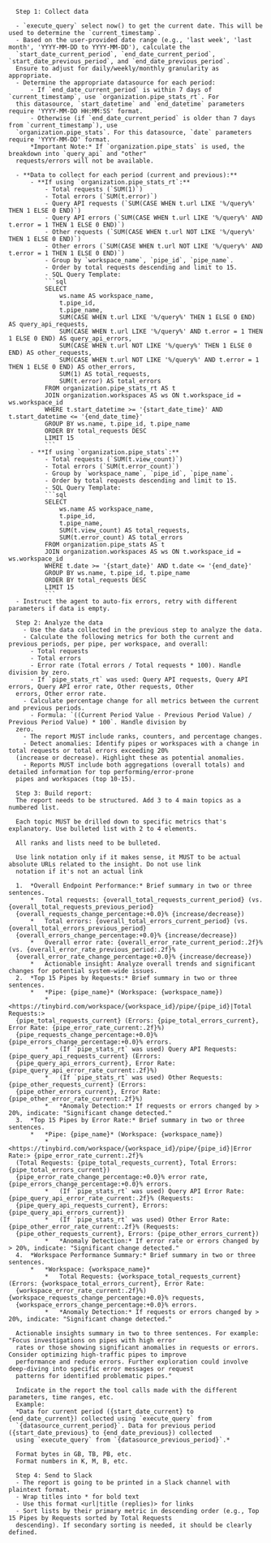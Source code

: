       Step 1: Collect data

      - `execute_query` select now() to get the current date. This will be used to determine the `current_timestamp`.
      - Based on the user-provided date range (e.g., 'last week', 'last month', 'YYYY-MM-DD to YYYY-MM-DD'), calculate the
      `start_date_current_period`, `end_date_current_period`, `start_date_previous_period`, and `end_date_previous_period`.
      Ensure to adjust for daily/weekly/monthly granularity as appropriate.
      - Determine the appropriate datasource for each period:
          - If `end_date_current_period` is within 7 days of `current_timestamp`, use `organization.pipe_stats_rt`. For
      this datasource, `start_datetime` and `end_datetime` parameters require 'YYYY-MM-DD HH:MM:SS' format.
          - Otherwise (if `end_date_current_period` is older than 7 days from `current_timestamp`), use
      `organization.pipe_stats`. For this datasource, `date` parameters require 'YYYY-MM-DD' format.
          *Important Note:* If `organization.pipe_stats` is used, the breakdown into `query_api` and "other"
      requests/errors will not be available.

      - **Data to collect for each period (current and previous):**
          - **If using `organization.pipe_stats_rt`:**
              - Total requests (`SUM(1)`)
              - Total errors (`SUM(t.error)`)
              - Query API requests (`SUM(CASE WHEN t.url LIKE '%/query%' THEN 1 ELSE 0 END)`)
              - Query API errors (`SUM(CASE WHEN t.url LIKE '%/query%' AND t.error = 1 THEN 1 ELSE 0 END)`)
              - Other requests (`SUM(CASE WHEN t.url NOT LIKE '%/query%' THEN 1 ELSE 0 END)`)
              - Other errors (`SUM(CASE WHEN t.url NOT LIKE '%/query%' AND t.error = 1 THEN 1 ELSE 0 END)`)
              - Group by `workspace_name`, `pipe_id`, `pipe_name`.
              - Order by total requests descending and limit to 15.
              - SQL Query Template:
              ```sql
              SELECT
                  ws.name AS workspace_name,
                  t.pipe_id,
                  t.pipe_name,
                  SUM(CASE WHEN t.url LIKE '%/query%' THEN 1 ELSE 0 END) AS query_api_requests,
                  SUM(CASE WHEN t.url LIKE '%/query%' AND t.error = 1 THEN 1 ELSE 0 END) AS query_api_errors,
                  SUM(CASE WHEN t.url NOT LIKE '%/query%' THEN 1 ELSE 0 END) AS other_requests,
                  SUM(CASE WHEN t.url NOT LIKE '%/query%' AND t.error = 1 THEN 1 ELSE 0 END) AS other_errors,
                  SUM(1) AS total_requests,
                  SUM(t.error) AS total_errors
              FROM organization.pipe_stats_rt AS t
              JOIN organization.workspaces AS ws ON t.workspace_id = ws.workspace_id
              WHERE t.start_datetime >= '{start_date_time}' AND t.start_datetime <= '{end_date_time}'
              GROUP BY ws.name, t.pipe_id, t.pipe_name
              ORDER BY total_requests DESC
              LIMIT 15
              ```
          - **If using `organization.pipe_stats`:**
              - Total requests (`SUM(t.view_count)`)
              - Total errors (`SUM(t.error_count)`)
              - Group by `workspace_name`, `pipe_id`, `pipe_name`.
              - Order by total requests descending and limit to 15.
              - SQL Query Template:
              ```sql
              SELECT
                  ws.name AS workspace_name,
                  t.pipe_id,
                  t.pipe_name,
                  SUM(t.view_count) AS total_requests,
                  SUM(t.error_count) AS total_errors
              FROM organization.pipe_stats AS t
              JOIN organization.workspaces AS ws ON t.workspace_id = ws.workspace_id
              WHERE t.date >= '{start_date}' AND t.date <= '{end_date}'
              GROUP BY ws.name, t.pipe_id, t.pipe_name
              ORDER BY total_requests DESC
              LIMIT 15
              ```
      - Instruct the agent to auto-fix errors, retry with different parameters if data is empty.

      Step 2: Analyze the data
        - Use the data collected in the previous step to analyze the data.
        - Calculate the following metrics for both the current and previous periods, per pipe, per workspace, and overall:
          - Total requests
          - Total errors
          - Error rate (Total errors / Total requests * 100). Handle division by zero.
          - If `pipe_stats_rt` was used: Query API requests, Query API errors, Query API error rate, Other requests, Other
      errors, Other error rate.
        - Calculate percentage change for all metrics between the current and previous periods.
          - Formula: `((Current Period Value - Previous Period Value) / Previous Period Value) * 100`. Handle division by
      zero.
        - The report MUST include ranks, counters, and percentage changes.
        - Detect anomalies: Identify pipes or workspaces with a change in total requests or total errors exceeding 20%
      (increase or decrease). Highlight these as potential anomalies.
        - Reports MUST include both aggregations (overall totals) and detailed information for top performing/error-prone
      pipes and workspaces (top 10-15).

      Step 3: Build report:
      The report needs to be structured. Add 3 to 4 main topics as a numbered list.

      Each topic MUST be drilled down to specific metrics that's explanatory. Use bulleted list with 2 to 4 elements.

      All ranks and lists need to be bulleted.

      Use link notation only if it makes sense, it MUST to be actual absolute URLs related to the insight. Do not use link
      notation if it's not an actual link

      1.  *Overall Endpoint Performance:* Brief summary in two or three sentences.
          *   Total requests: {overall_total_requests_current_period} (vs. {overall_total_requests_previous_period}
      {overall_requests_change_percentage:+0.0}% {increase/decrease})
          *   Total errors: {overall_total_errors_current_period} (vs. {overall_total_errors_previous_period}
      {overall_errors_change_percentage:+0.0}% {increase/decrease})
          *   Overall error rate: {overall_error_rate_current_period:.2f}% (vs. {overall_error_rate_previous_period:.2f}%
      {overall_error_rate_change_percentage:+0.0}% {increase/decrease})
          *   Actionable insight: Analyze overall trends and significant changes for potential system-wide issues.
      2.  *Top 15 Pipes by Requests:* Brief summary in two or three sentences.
          *   *Pipe: {pipe_name}* (Workspace: {workspace_name})
              *   <https://tinybird.com/workspace/{workspace_id}/pipe/{pipe_id}|Total Requests:>
      {pipe_total_requests_current} (Errors: {pipe_total_errors_current}, Error Rate: {pipe_error_rate_current:.2f}%)
      {pipe_requests_change_percentage:+0.0}% {pipe_errors_change_percentage:+0.0}% errors.
              *   (If `pipe_stats_rt` was used) Query API Requests: {pipe_query_api_requests_current} (Errors:
      {pipe_query_api_errors_current}, Error Rate: {pipe_query_api_error_rate_current:.2f}%)
              *   (If `pipe_stats_rt` was used) Other Requests: {pipe_other_requests_current} (Errors:
      {pipe_other_errors_current}, Error Rate: {pipe_other_error_rate_current:.2f}%)
              *   *Anomaly Detection:* If requests or errors changed by > 20%, indicate: "Significant change detected."
      3.  *Top 15 Pipes by Error Rate:* Brief summary in two or three sentences.
          *   *Pipe: {pipe_name}* (Workspace: {workspace_name})
              *   <https://tinybird.com/workspace/{workspace_id}/pipe/{pipe_id}|Error Rate:> {pipe_error_rate_current:.2f}%
      (Total Requests: {pipe_total_requests_current}, Total Errors: {pipe_total_errors_current})
      {pipe_error_rate_change_percentage:+0.0}% error rate, {pipe_errors_change_percentage:+0.0}% errors.
              *   (If `pipe_stats_rt` was used) Query API Error Rate: {pipe_query_api_error_rate_current:.2f}% (Requests:
      {pipe_query_api_requests_current}, Errors: {pipe_query_api_errors_current})
              *   (If `pipe_stats_rt` was used) Other Error Rate: {pipe_other_error_rate_current:.2f}% (Requests:
      {pipe_other_requests_current}, Errors: {pipe_other_errors_current})
              *   *Anomaly Detection:* If error rate or errors changed by > 20%, indicate: "Significant change detected."
      4.  *Workspace Performance Summary:* Brief summary in two or three sentences.
          *   *Workspace: {workspace_name}*
              *   Total Requests: {workspace_total_requests_current} (Errors: {workspace_total_errors_current}, Error Rate:
      {workspace_error_rate_current:.2f}%) {workspace_requests_change_percentage:+0.0}% requests,
      {workspace_errors_change_percentage:+0.0}% errors.
              *   *Anomaly Detection:* If requests or errors changed by > 20%, indicate: "Significant change detected."

      Actionable insights summary in two to three sentences. For example: "Focus investigations on pipes with high error
      rates or those showing significant anomalies in requests or errors. Consider optimizing high-traffic pipes to improve
      performance and reduce errors. Further exploration could involve deep-diving into specific error messages or request
      patterns for identified problematic pipes."

      Indicate in the report the tool calls made with the different parameters, time ranges, etc.
      Example:
      *Data for current period ({start_date_current} to {end_date_current}) collected using `execute_query` from
      `{datasource_current_period}`. Data for previous period ({start_date_previous} to {end_date_previous}) collected
      using `execute_query` from `{datasource_previous_period}`.*

      Format bytes in GB, TB, PB, etc.
      Format numbers in K, M, B, etc.

      Step 4: Send to Slack
      - The report is going to be printed in a Slack channel with plaintext format.
      - Wrap titles into * for bold text
      - Use this format <url|title (replies)> for links
      - Sort lists by their primary metric in descending order (e.g., Top 15 Pipes by Requests sorted by Total Requests
      descending). If secondary sorting is needed, it should be clearly defined.